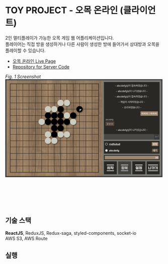 # TOY PROJECT - 오목 온라인 (클라이언트)

2인 멀티플레이가 가능한 오목 게임 웹 어플리케이션입니다.
<br>
플레이어는 직접 방을 생성하거나 다른 사람이 생성한 방에 들어가서 상대방과 오목을 플레이할 수 있습니다.

- [오목 온라인 Live Page](http://omok.kinzup.com)
  <br>
- [Repository for Server Code](https://github.com/KINZ-UP/omok_server)

_Fig. 1 Screenshot_
<br>
<img src="./images/playing01.png" width="500" style="text-align: center">

## <br>

<br>

## 기술 스택

**ReactJS**, ReduxJS, Redux-saga, styled-components, socket-io
<br>
AWS S3, AWS Route

## 실행
